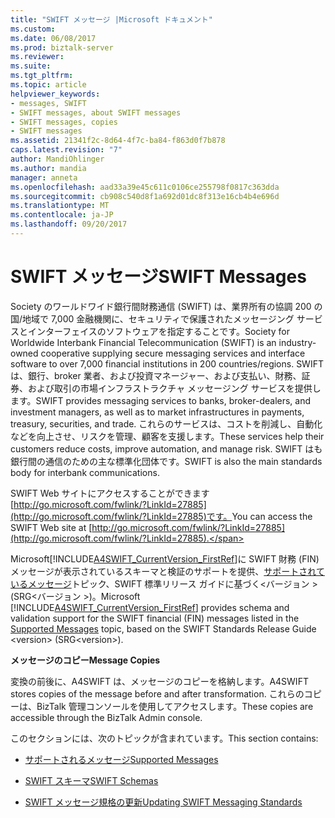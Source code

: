 ```yaml
---
title: "SWIFT メッセージ |Microsoft ドキュメント"
ms.custom: 
ms.date: 06/08/2017
ms.prod: biztalk-server
ms.reviewer: 
ms.suite: 
ms.tgt_pltfrm: 
ms.topic: article
helpviewer_keywords:
- messages, SWIFT
- SWIFT messages, about SWIFT messages
- SWIFT messages, copies
- SWIFT messages
ms.assetid: 21341f2c-8d64-4f7c-ba84-f863d0f7b878
caps.latest.revision: "7"
author: MandiOhlinger
ms.author: mandia
manager: anneta
ms.openlocfilehash: aad33a39e45c611c0106ce255798f0817c363dda
ms.sourcegitcommit: cb908c540d8f1a692d01dc8f313e16cb4b4e696d
ms.translationtype: MT
ms.contentlocale: ja-JP
ms.lasthandoff: 09/20/2017
---
```

# <a name="swift-messages"></a><span data-ttu-id="dd277-102">SWIFT メッセージ</span><span class="sxs-lookup"><span data-stu-id="dd277-102">SWIFT Messages</span></span>
<span data-ttu-id="dd277-103">Society のワールドワイド銀行間財務通信 (SWIFT) は、業界所有の協調 200 の国/地域で 7,000 金融機関に、セキュリティで保護されたメッセージング サービスとインターフェイスのソフトウェアを指定することです。</span><span class="sxs-lookup"><span data-stu-id="dd277-103">Society for Worldwide Interbank Financial Telecommunication (SWIFT) is an industry-owned cooperative supplying secure messaging services and interface software to over 7,000 financial institutions in 200 countries/regions.</span></span> <span data-ttu-id="dd277-104">SWIFT は、銀行、broker 業者、および投資マネージャー、および支払い、財務、証券、および取引の市場インフラストラクチャ メッセージング サービスを提供します。</span><span class="sxs-lookup"><span data-stu-id="dd277-104">SWIFT provides messaging services to banks, broker-dealers, and investment managers, as well as to market infrastructures in payments, treasury, securities, and trade.</span></span> <span data-ttu-id="dd277-105">これらのサービスは、コストを削減し、自動化などを向上させ、リスクを管理、顧客を支援します。</span><span class="sxs-lookup"><span data-stu-id="dd277-105">These services help their customers reduce costs, improve automation, and manage risk.</span></span> <span data-ttu-id="dd277-106">SWIFT はも銀行間の通信のための主な標準化団体です。</span><span class="sxs-lookup"><span data-stu-id="dd277-106">SWIFT is also the main standards body for interbank communications.</span></span>  
  
 <span data-ttu-id="dd277-107">SWIFT Web サイトにアクセスすることができます[http://go.microsoft.com/fwlink/?LinkId=27885](http://go.microsoft.com/fwlink/?LinkId=27885)です。</span><span class="sxs-lookup"><span data-stu-id="dd277-107">You can access the SWIFT Web site at [http://go.microsoft.com/fwlink/?LinkId=27885](http://go.microsoft.com/fwlink/?LinkId=27885).</span></span>  
  
 <span data-ttu-id="dd277-108">Microsoft[!INCLUDE[A4SWIFT_CurrentVersion_FirstRef](../../includes/a4swift-currentversion-firstref-md.md)]に SWIFT 財務 (FIN) メッセージが表示されているスキーマと検証のサポートを提供、[サポートされているメッセージ](../../adapters-and-accelerators/accelerator-swift/supported-messages.md)トピック、SWIFT 標準リリース ガイドに基づく\<バージョン > (SRG\<バージョン >)。</span><span class="sxs-lookup"><span data-stu-id="dd277-108">Microsoft [!INCLUDE[A4SWIFT_CurrentVersion_FirstRef](../../includes/a4swift-currentversion-firstref-md.md)] provides schema and validation support for the SWIFT financial (FIN) messages listed in the [Supported Messages](../../adapters-and-accelerators/accelerator-swift/supported-messages.md) topic, based on the SWIFT Standards Release Guide \<version> (SRG\<version>).</span></span>  
  
 <span data-ttu-id="dd277-109">**メッセージのコピー**</span><span class="sxs-lookup"><span data-stu-id="dd277-109">**Message Copies**</span></span>  
  
 <span data-ttu-id="dd277-110">変換の前後に、A4SWIFT は、メッセージのコピーを格納します。</span><span class="sxs-lookup"><span data-stu-id="dd277-110">A4SWIFT stores copies of the message before and after transformation.</span></span> <span data-ttu-id="dd277-111">これらのコピーは、BizTalk 管理コンソールを使用してアクセスします。</span><span class="sxs-lookup"><span data-stu-id="dd277-111">These copies are accessible through the BizTalk Admin console.</span></span>  
  
 <span data-ttu-id="dd277-112">このセクションには、次のトピックが含まれています。</span><span class="sxs-lookup"><span data-stu-id="dd277-112">This section contains:</span></span>  
  
-   [<span data-ttu-id="dd277-113">サポートされるメッセージ</span><span class="sxs-lookup"><span data-stu-id="dd277-113">Supported Messages</span></span>](../../adapters-and-accelerators/accelerator-swift/supported-messages.md)  
  
-   [<span data-ttu-id="dd277-114">SWIFT スキーマ</span><span class="sxs-lookup"><span data-stu-id="dd277-114">SWIFT Schemas</span></span>](../../adapters-and-accelerators/accelerator-swift/swift-schemas.md)  
  
-   [<span data-ttu-id="dd277-115">SWIFT メッセージ規格の更新</span><span class="sxs-lookup"><span data-stu-id="dd277-115">Updating SWIFT Messaging Standards</span></span>](../../adapters-and-accelerators/accelerator-swift/updating-swift-messaging-standards.md)